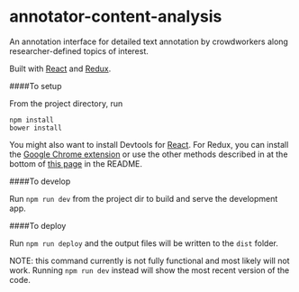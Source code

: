 # annotator-content-analysis
An annotation interface for detailed text annotation by crowdworkers along researcher-defined topics of interest.

Built with [React](https://facebook.github.io/react/) and [Redux](https://github.com/reactjs/redux).

####To setup

From the project directory, run

```
npm install
bower install
```


You might also want to install Devtools for [React](https://facebook.github.io/react/blog/2015/09/02/new-react-developer-tools.html). For Redux, you can install the [Google Chrome extension](https://chrome.google.com/webstore/detail/redux-devtools/lmhkpmbekcpmknklioeibfkpmmfibljd) or use the other methods described in at the bottom of [this page](https://github.com/zalmoxisus/redux-devtools-extension) in the README.

####To develop

Run `npm run dev` from the project dir to build and serve the development app.

####To deploy

Run `npm run deploy` and the output files will be written to the `dist` folder.

NOTE: this command currently is not fully functional and most likely will not work. Running `npm run dev` instead will show the most recent version of the code.